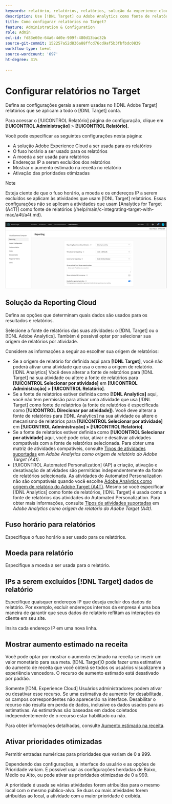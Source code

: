 ```yaml
---
keywords: relatório, relatórios, relatórios, solução da experience cloud, fuso horário, fuso horário, moeda, excluir IPs, aumento estimado na receita, receita, aumento na receita, prioridades otimizadas, otimizadas
description: Use [!DNL Target] ou Adobe Analytics como fonte de relatórios, especifique o fuso horário padrão e o formato da moeda, adicione endereços IP a serem excluídos dos relatórios e muito mais.
title: Como configurar relatórios no Target?
feature: Administration & Configuration
role: Admin
exl-id: fd83e60e-64a6-4d0e-909f-480d13bac32b
source-git-commit: 152257a52d836a88ffcd76cd9af5b3fbfbdc0839
workflow-type: tm+mt
source-wordcount: '697'
ht-degree: 31%

---
```


# Configurar relatórios no Target

Defina as configurações gerais a serem usadas no [!DNL Adobe Target] relatórios que se aplicam a todo o [!DNL Target] conta.

Para acessar o [!UICONTROL Relatório] página de configuração, clique em **[!UICONTROL Administração]** > **[!UICONTROL Relatório].**

Você pode especificar as seguintes configurações nesta página:

* A solução Adobe Experience Cloud a ser usada para os relatórios
* O fuso horário a ser usado para os relatórios
* A moeda a ser usada para relatórios
* Endereços IP a serem excluídos dos relatórios
* Mostrar o aumento estimado na receita no relatório
* Ativação das prioridades otimizadas

>[!NOTE]
>
>Esteja ciente de que o fuso horário, a moeda e os endereços IP a serem excluídos se aplicam às atividades que usam [!DNL Target] relatórios. Essas configurações não se aplicam a atividades que usam [Analytics for Target (A4T)] como fonte de relatórios (/help/main/c-integrating-target-with-mac/a4t/a4t.md).

![Página de relatórios](/help/main/administrating-target/assets/reporting.png)

## Solução da Reporting Cloud

Defina as opções que determinam quais dados são usados para os resultados e relatórios.

Selecione a fonte de relatórios das suas atividades: o [!DNL Target] ou o [!DNL Adobe Analytics]. Também é possível optar por selecionar sua origem de relatórios por atividade.

Considere as informações a seguir ao escolher sua origem de relatórios:

* Se a origem de relatório for definida aqui para **[!DNL Target]**, você não poderá ativar uma atividade que usa o como a origem de relatório. [!DNL Analytics] Você deve alterar a fonte de relatórios para [!DNL Target] na sua atividade ou altere a fonte de relatórios para **[!UICONTROL Selecionar por atividade]** em **[!UICONTROL Administração] > [!UICONTROL Relatório]**.
* Se a fonte de relatórios estiver definida como **[!DNL Analytics]** aqui, você não tem permissão para ativar uma atividade que usa [!DNL Target] como fonte de relatórios (a fonte de relatórios é especificada como **[!UICONTROL Direcionar por atividade])**. Você deve alterar a fonte de relatórios para [!DNL Analytics] na sua atividade ou altere o mecanismo de relatórios para **[!UICONTROL Selecionar por atividade]** em **[!UICONTROL Administração] > [!UICONTROL Relatório]**.
* Se a fonte de relatórios estiver definida como **[!UICONTROL Selecionar por atividade]** aqui, você pode criar, ativar e desativar atividades compatíveis com a fonte de relatórios selecionada. Para obter uma matriz de atividades compatíveis, consulte [Tipos de atividades suportadas](/help/main/c-integrating-target-with-mac/a4t/a4t.md#section_F487896214BF4803AF78C552EF1669AA) em *Adobe Analytics como origem de relatório do Adobe Target (A4t)*.
* [!UICONTROL Automated Personalization] (AP) a criação, ativação e desativação de atividades são permitidas independentemente da fonte de relatórios selecionada. As atividades do Automated Personalization não são compatíveis quando você escolhe [Adobe Analytics como origem de relatório do Adobe Target (A4T)](/help/main/c-integrating-target-with-mac/a4t/a4t.md). Mesmo se você especificar [!DNL Analytics] como fonte de relatórios, [!DNL Target] é usada como a fonte de relatórios das atividades do Automated Personalization. Para obter mais informações, consulte [Tipos de atividades suportadas](/help/main/c-integrating-target-with-mac/a4t/a4t.md#section_F487896214BF4803AF78C552EF1669AA) em *Adobe Analytics como origem de relatório do Adobe Target (A4t)*.

## Fuso horário para relatórios

Especifique o fuso horário a ser usado para os relatórios.

## Moeda para relatório

Especifique a moeda a ser usada para o relatório.

## IPs a serem excluídos [!DNL Target] dados de relatório

Especifique quaisquer endereços IP que deseja excluir dos dados de relatório. Por exemplo, excluir endereços internos da empresa é uma boa maneira de garantir que seus dados de relatório reflitam as interações do cliente em seu site.

Insira cada endereço IP em uma nova linha.

## Mostrar aumento estimado na receita

Você pode optar por mostrar o aumento estimado na receita se inserir um valor monetário para sua meta. [!DNL Target]O pode fazer uma estimativa do aumento de receita que você obterá se todos os usuários visualizarem a experiência vencedora. O recurso de aumento estimado está desativado por padrão.

Somente [!DNL Experience Cloud] Usuários administradores podem ativar ou desativar esse recurso. Se uma estimativa de aumento for desabilitada, os campos correspondentes não aparecerão na interface. Desabilitar o recurso não resulta em perda de dados, inclusive os dados usados para as estimativas. As estimativas são baseadas em dados coletados independentemente de o recurso estar habilitado ou não.

Para obter informações detalhadas, consulte [Aumento estimado na receita](/help/main/administrating-target/r-target-account-preferences/estimating-lift-in-revenue.md).

## Ativar prioridades otimizadas

Permitir entradas numéricas para prioridades que variam de 0 a 999.

Dependendo das configurações, a interface do usuário e as opções de Prioridade variam. É possível usar as configurações herdadas de Baixo, Médio ou Alto, ou pode ativar as prioridades otimizadas de 0 a 999.

A prioridade é usada se várias atividades forem atribuídas para o mesmo local com o mesmo público-alvo. Se duas ou mais atividades forem atribuídas ao local, a atividade com a maior prioridade é exibida.
